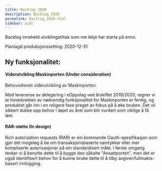 ```yaml
---
title: Backlog 2020
description: Backlog 2020
permalink: Backlog_2020.html
sidebar: oidc
---
```



Backlog inneheld utviklingstiltak som me ikkje har starta på enno.



Planlagd produksjonssetting: 2020-12-31

## Ny funksjonalitet:


#### Viderutvikling Maskinporten (Under consideration)

Behovsdrevet viderutvikling av Maskinporten.

Med leveranse av delegering i eOppslag ved årskiftet 2019/2020, regner vi at hovedvekten av nødvendig funksjonalitet for Maskinporten er ferdig, og produktet går inn i en roligere fase preget av fokus på å øke bruken. Det vil sikkert dukke opp behov i løpet av året som blir vurdert som viktige å få løst.




#### RAR-støtte (In design)

Rich autorization requests (RAR) er ein kommande Oauth-spesifikasjon som gjer det mogeleg å be om transaksjonsbaserte samtykker eller mer kompliserte autorisasjonar på ein standardisert måte. I første omgang tenker vi å benytte dette til å bygge den såkalte "Ansattporten", men det er også identifisert behov for å kunne bruke dette til å tilby avgiver/fullmakts-basert innlogging.

